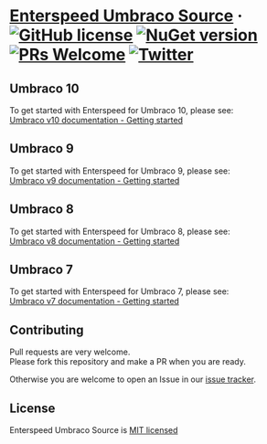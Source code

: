 # [Enterspeed Umbraco Source](https://www.enterspeed.com/) &middot; [![GitHub license](https://img.shields.io/badge/license-MIT-blue.svg)](./LICENSE) [![NuGet version](https://img.shields.io/nuget/v/Enterspeed.Source.UmbracoCms.V8)](https://www.nuget.org/packages/Enterspeed.Source.UmbracoCms.V8/) [![PRs Welcome](https://img.shields.io/badge/PRs-welcome-brightgreen.svg)](https://github.com/enterspeedhq/enterspeed-source-umbraco-cms/pulls) [![Twitter](https://img.shields.io/twitter/follow/enterspeedhq?style=social)](https://twitter.com/enterspeedhq)

## Umbraco 10

To get started with Enterspeed for Umbraco 10, please see:  
[Umbraco v10 documentation - Getting started](https://docs.enterspeed.com/integrations/umbraco/umbraco-v10/getting-started/)

## Umbraco 9

To get started with Enterspeed for Umbraco 9, please see:  
[Umbraco v9 documentation - Getting started](https://docs.enterspeed.com/integrations/umbraco/umbraco-v9/getting-started/)

## Umbraco 8

To get started with Enterspeed for Umbraco 8, please see:  
[Umbraco v8 documentation - Getting started](https://docs.enterspeed.com/integrations/umbraco/umbraco-v8/getting-started/)

## Umbraco 7

To get started with Enterspeed for Umbraco 7, please see:  
[Umbraco v7 documentation - Getting started](https://docs.enterspeed.com/integrations/umbraco/umbraco-v7/getting-started/)

## Contributing

Pull requests are very welcome.  
Please fork this repository and make a PR when you are ready.  

Otherwise you are welcome to open an Issue in our [issue tracker](https://github.com/enterspeedhq/enterspeed-source-umbraco-cms/issues).

## License

Enterspeed Umbraco Source is [MIT licensed](./LICENSE)
